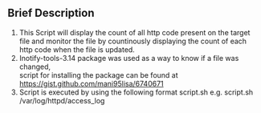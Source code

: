 ## Brief Description ##

1. This Script will display the count of all http code present on the target file and monitor the file by countinously displaying the count of each http code when the file is updated.
2. Inotify-tools-3.14 package was used as a way to know if a file was changed,		
script for installing the package can be found at https://gist.github.com/mani95lisa/6740671
3. Script is executed by using the following format 
		script.sh <target file>
		e.g.
		script.sh /var/log/httpd/access_log
